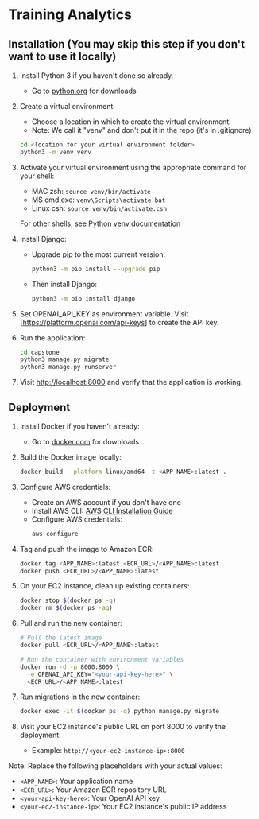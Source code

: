 # Training Analytics

## Installation (You may skip this step if you don't want to use it locally)

1. Install Python 3 if you haven't done so already.
   - Go to [python.org](https://python.org) for downloads

2. Create a virtual environment:
   - Choose a location in which to create the virtual environment. 
   - Note: We call it "venv" and don't put it in the repo (it's in .gitignore)
   ```bash
   cd <location for your virtual environment folder>
   python3 -m venv venv
   ```

3. Activate your virtual environment using the appropriate command for your shell:
   - MAC zsh: `source venv/bin/activate`
   - MS cmd.exe: `venv\Scripts\activate.bat`
   - Linux csh: `source venv/bin/activate.csh`
   
   For other shells, see [Python venv documentation](https://docs.python.org/3/library/venv.html)

4. Install Django:
   - Upgrade pip to the most current version:
     ```bash
     python3 -m pip install --upgrade pip
     ```
   - Then install Django:
     ```bash
     python3 -m pip install django
     ```

5. Set OPENAI_API_KEY as environment variable. Visit [https://platform.openai.com/api-keys] to create the API key.

6. Run the application:
   ```bash
   cd capstone
   python3 manage.py migrate
   python3 manage.py runserver
   ```

7. Visit [http://localhost:8000](http://localhost:8000) and verify that the application is working.

## Deployment

1. Install Docker if you haven't already:
   - Go to [docker.com](https://www.docker.com/products/docker-desktop) for downloads

2. Build the Docker image locally:
   ```bash
   docker build --platform linux/amd64 -t <APP_NAME>:latest .
   ```

3. Configure AWS credentials:
   - Create an AWS account if you don't have one
   - Install AWS CLI: [AWS CLI Installation Guide](https://aws.amazon.com/cli/)
   - Configure AWS credentials:
     ```bash
     aws configure
     ```

4. Tag and push the image to Amazon ECR:
   ```bash
   docker tag <APP_NAME>:latest <ECR_URL>/<APP_NAME>:latest
   docker push <ECR_URL>/<APP_NAME>:latest
   ```

5. On your EC2 instance, clean up existing containers:
   ```bash
   docker stop $(docker ps -q)
   docker rm $(docker ps -aq)
   ```

6. Pull and run the new container:
   ```bash
   # Pull the latest image
   docker pull <ECR_URL>/<APP_NAME>:latest

   # Run the container with environment variables
   docker run -d -p 8000:8000 \
     -e OPENAI_API_KEY="<your-api-key-here>" \
     <ECR_URL>/<APP_NAME>:latest
   ```

7. Run migrations in the new container:
   ```bash
   docker exec -it $(docker ps -q) python manage.py migrate
   ```

8. Visit your EC2 instance's public URL on port 8000 to verify the deployment:
   - Example: `http://<your-ec2-instance-ip>:8000`

Note: Replace the following placeholders with your actual values:
- `<APP_NAME>`: Your application name
- `<ECR_URL>`: Your Amazon ECR repository URL
- `<your-api-key-here>`: Your OpenAI API key
- `<your-ec2-instance-ip>`: Your EC2 instance's public IP address